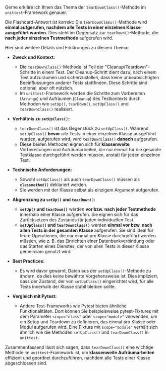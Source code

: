 Gerne erkläre ich Ihnen das Thema der `tearDownClass()`-Methode im `unittest`-Framework genauer.

Die Flashcard-Antwort ist korrekt: Die `tearDownClass()`-Methode wird **einmal aufgerufen, nachdem alle Tests in einer einzelnen Klasse ausgeführt wurden**. Dies steht im Gegensatz zur `tearDown()`-Methode, die **nach jeder einzelnen Testmethode** aufgerufen wird.

Hier sind weitere Details und Erklärungen zu diesem Thema:

*   **Zweck und Kontext:**
    *   Die `tearDownClass()`-Methode ist Teil der "Cleanup/Teardown"-Schritte in einem Test. Der Cleanup-Schritt dient dazu, nach einem Test aufzuräumen und sicherzustellen, dass keine unbeabsichtigten Beeinflussungen anderer Tests stattfinden. Diese Schritte sind optional, aber oft nützlich.
    *   Im `unittest`-Framework werden die Schritte zum Vorbereiten (`Arrange`) und Aufräumen (`Cleanup`) des Testkontexts durch Methoden wie `setUp()`, `tearDown()`, `setUpClass()` und `tearDownClass()` realisiert.

*   **Verhältnis zu `setUpClass()`:**
    *   `tearDownClass()` ist das Gegenstück zu `setUpClass()`. Während `setUpClass()` **bevor** alle Tests in einer einzelnen Klasse ausgeführt wurden, aufgerufen wird, wird `tearDownClass()` **danach** aufgerufen.
    *   Diese beiden Methoden eignen sich für **klassenweite** Vorbereitungen und Aufräumarbeiten, die nur einmal für die gesamte Testklasse durchgeführt werden müssen, anstatt für jeden einzelnen Test.

*   **Technische Anforderungen:**
    *   Sowohl `setUpClass()` als auch `tearDownClass()` müssen als **`classmethod()`** deklariert werden.
    *   Sie werden mit der Klasse selbst als einzigem Argument aufgerufen.

*   **Abgrenzung zu `setUp()` und `tearDown()`:**
    *   **`setUp()` und `tearDown()`** werden **vor bzw. nach jeder Testmethode** innerhalb einer Klasse aufgerufen. Sie eignen sich für das Zurücksetzen des Zustands für jeden individuellen Test.
    *   **`setUpClass()` und `tearDownClass()`** werden **einmal vor bzw. nach allen Tests in der gesamten Klasse** aufgerufen. Sie sind ideal für teure Operationen, die nur einmal pro Klasse durchgeführt werden müssen, wie z. B. das Einrichten einer Datenbankverbindung oder das Starten eines Dienstes, der von allen Tests in dieser Klasse gemeinsam genutzt wird.

*   **Best Practices:**
    *   Es wird davor gewarnt, Daten aus der `setUpClass()`-Methode zu ändern, da dies keine bewährte Vorgehensweise ist. Dies impliziert, dass der Zustand, der von `setUpClass()` eingerichtet wird, für alle Tests innerhalb der Klasse stabil bleiben sollte.

*   **Vergleich mit Pytest:**
    *   Andere Test-Frameworks wie Pytest bieten ähnliche Funktionalitäten. Dort können Sie beispielsweise pytest-Fixtures mit dem Parameter `scope="class"` oder `scope="module"` verwenden, um ein Setup und Teardown zu definieren, das einmal pro Klasse oder Modul aufgerufen wird. Eine Fixture mit `scope="module"` verhält sich ähnlich wie die Methoden `setUpClass()` und `tearDownClass()` in `unittest`.

Zusammenfassend lässt sich sagen, dass `tearDownClass()` eine wichtige Methode im `unittest`-Framework ist, um **klassenweite Aufräumarbeiten** effizient und geordnet durchzuführen, nachdem alle Tests einer Klasse abgeschlossen sind.